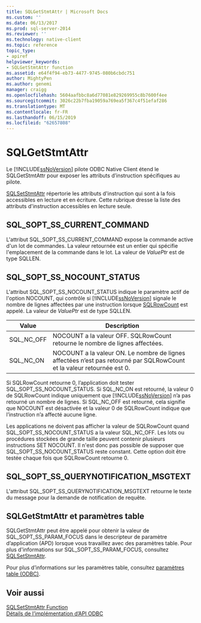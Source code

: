 ```yaml
---
title: SQLGetStmtAttr | Microsoft Docs
ms.custom: ''
ms.date: 06/13/2017
ms.prod: sql-server-2014
ms.reviewer: ''
ms.technology: native-client
ms.topic: reference
topic_type:
- apiref
helpviewer_keywords:
- SQLGetStmtAttr function
ms.assetid: e64f4f94-eb73-4477-9745-080b6cbdc751
author: MightyPen
ms.author: genemi
manager: craigg
ms.openlocfilehash: 5604aafbbc8a6d77081e829269955c8b7600f4ee
ms.sourcegitcommit: 3026c22b7fba19059a769ea5f367c4f51efaf286
ms.translationtype: MT
ms.contentlocale: fr-FR
ms.lasthandoff: 06/15/2019
ms.locfileid: "62657808"
---
```

# <a name="sqlgetstmtattr"></a>SQLGetStmtAttr
  Le [!INCLUDE[ssNoVersion](../../includes/ssnoversion-md.md)] pilote ODBC Native Client étend le SQLGetStmtAttr pour exposer les attributs d’instruction spécifiques au pilote.  
  
 [SQLSetStmtAttr](sqlsetstmtattr.md) répertorie les attributs d'instruction qui sont à la fois accessibles en lecture et en écriture. Cette rubrique dresse la liste des attributs d'instruction accessibles en lecture seule.  
  
## <a name="sqlsoptsscurrentcommand"></a>SQL_SOPT_SS_CURRENT_COMMAND  
 L'attribut SQL_SOPT_SS_CURRENT_COMMAND expose la commande active d'un lot de commandes. La valeur retournée est un entier qui spécifie l'emplacement de la commande dans le lot. La valeur de *ValuePtr* est de type SQLLEN.  
  
## <a name="sqlsoptssnocountstatus"></a>SQL_SOPT_SS_NOCOUNT_STATUS  
 L'attribut SQL_SOPT_SS_NOCOUNT_STATUS indique le paramètre actif de l'option NOCOUNT, qui contrôle si [!INCLUDE[ssNoVersion](../../includes/ssnoversion-md.md)] signale le nombre de lignes affectées par une instruction lorsque [SQLRowCount](sqlrowcount.md) est appelé. La valeur de *ValuePtr* est de type SQLLEN.  
  
|Value|Description|  
|-----------|-----------------|  
|SQL_NC_OFF|NOCOUNT a la valeur OFF. SQLRowCount retourne le nombre de lignes affectées.|  
|SQL_NC_ON|NOCOUNT a la valeur ON. Le nombre de lignes affectées n’est pas retourné par SQLRowCount et la valeur retournée est 0.|  
  
 Si SQLRowCount retourne 0, l’application doit tester SQL_SOPT_SS_NOCOUNT_STATUS. Si SQL_NC_ON est retourné, la valeur 0 de SQLRowCount indique uniquement que [!INCLUDE[ssNoVersion](../../includes/ssnoversion-md.md)] n’a pas retourné un nombre de lignes. Si SQL_NC_OFF est retourné, cela signifie que NOCOUNT est désactivée et la valeur 0 de SQLRowCount indique que l’instruction n’a affecté aucune ligne.  
  
 Les applications ne doivent pas afficher la valeur de SQLRowCount quand SQL_SOPT_SS_NOCOUNT_STATUS a la valeur SQL_NC_OFF. Les lots ou procédures stockées de grande taille peuvent contenir plusieurs instructions SET NOCOUNT. Il n'est donc pas possible de supposer que SQL_SOPT_SS_NOCOUNT_STATUS reste constant. Cette option doit être testée chaque fois que SQLRowCount retourne 0.  
  
## <a name="sqlsoptssquerynotificationmsgtext"></a>SQL_SOPT_SS_QUERYNOTIFICATION_MSGTEXT  
 L'attribut SQL_SOPT_SS_QUERYNOTIFICATION_MSGTEXT retourne le texte du message pour la demande de notification de requête.  
  
## <a name="sqlgetstmtattr-and-table-valued-parameters"></a>SQLGetStmtAttr et paramètres table  
 SQLGetStmtAttr peut être appelé pour obtenir la valeur de SQL_SOPT_SS_PARAM_FOCUS dans le descripteur de paramètre d’application (APD) lorsque vous travaillez avec des paramètres table. Pour plus d'informations sur SQL_SOPT_SS_PARAM_FOCUS, consultez [SQLSetStmtAttr](sqlsetstmtattr.md).  
  
 Pour plus d’informations sur les paramètres table, consultez [paramètres table &#40;ODBC&#41;](../native-client-odbc-table-valued-parameters/table-valued-parameters-odbc.md).  
  
## <a name="see-also"></a>Voir aussi  
 [SQLSetStmtAttr Function](https://go.microsoft.com/fwlink/?LinkId=59370)   
 [Détails de l’implémentation d’API ODBC](odbc-api-implementation-details.md)  
  
  

